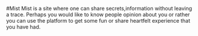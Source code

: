 #Mist
Mist is a site where one can share secrets,information without leaving a trace. Perhaps you would like to know people opinion about you or rather you can use the platform to get some fun or share heartfelt experience that you have had. 